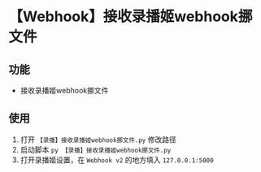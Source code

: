 # 【Webhook】接收录播姬webhook挪文件

## 功能
* 接收录播姬webhook挪文件

## 使用
1. 打开 `【录播】接收录播姬webhook挪文件.py` 修改路径
2. 启动脚本 `py 【录播】接收录播姬webhook挪文件.py`
3. 打开录播姬设置，在 `Webhook v2` 的地方填入 `127.0.0.1:5000`